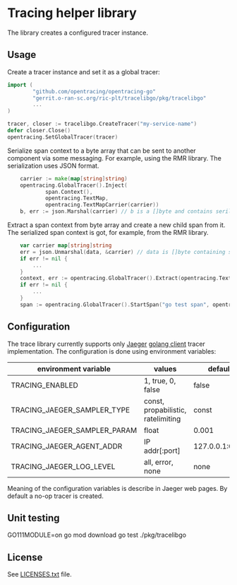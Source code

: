 # Tracing helper library

The library creates a configured tracer instance.


## Usage

Create a tracer instance and set it as a global tracer:

```go
import (
		"github.com/opentracing/opentracing-go"
        "gerrit.o-ran-sc.org/ric-plt/tracelibgo/pkg/tracelibgo"
        ...
)

tracer, closer := tracelibgo.CreateTracer("my-service-name")
defer closer.Close()
opentracing.SetGlobalTracer(tracer)
```

Serialize span context to a byte array that can be sent
to another component via some messaging. For example, using
the RMR library. The serialization uses JSON format.

```go
	carrier := make(map[string]string)
	opentracing.GlobalTracer().Inject(
			span.Context(),
			opentracing.TextMap,
			opentracing.TextMapCarrier(carrier))
	b, err := json.Marshal(carrier) // b is a []byte and contains serilized span context
```

Extract a span context from byte array and create a new child span from it.
The serialized span context is got, for example, from the RMR library.

```go
	var carrier map[string]string
	err = json.Unmarshal(data, &carrier) // data is []byte containing serialized span context
	if err != nil {
		...
	}
	context, err := opentracing.GlobalTracer().Extract(opentracing.TextMap, opentracing.TextMapCarrier(carrier))
	if err != nil {
		...
	}
	span := opentracing.GlobalTracer().StartSpan("go test span", opentracing.ChildOf(context))
```

## Configuration

The trace library currently supports only [Jaeger](https://www.jaegertracing.io/) [golang client](https://github.com/jaegertracing/jaeger-client-go) tracer implementation.
The configuration is done using environment variables:

| environment variable         | values                              | default        |
| ---------------------------- |------------------------------------ | -------------- |
| TRACING_ENABLED              | 1, true, 0, false                   | false          |
| TRACING_JAEGER_SAMPLER_TYPE  | const, propabilistic, ratelimiting  | const          |
| TRACING_JAEGER_SAMPLER_PARAM | float                               | 0.001          |
| TRACING_JAEGER_AGENT_ADDR    | IP addr[:port]                      | 127.0.0.1:6831 |
| TRACING_JAEGER_LOG_LEVEL     | all, error, none                    | none           |

Meaning of the configuration variables is describe in Jaeger web pages.
By default a no-op tracer is created.


## Unit testing

 GO111MODULE=on go mod download
 go test ./pkg/tracelibgo

## License

See [LICENSES.txt](LICENSES.txt) file.
